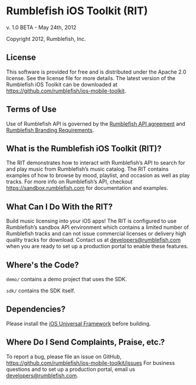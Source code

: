 # Rumblefish iOS Toolkit (RIT)

v. 1.0 BETA - May 24th, 2012

Copyright 2012, Rumblefish, Inc.

## License

This software is provided for free and is distributed under the Apache 2.0 license. See the license file for more details. The latest version of the Rumblefish iOS Toolkit can be downloaded at https://github.com/rumblefish/ios-mobile-toolkit.

## Terms of Use

Use of Rumblefish API is governed by the [Rumblefish API agreement](https://sandbox.rumblefish.com/agreement) and [Rumblefish Branding Requirements](https://sandbox.rumblefish.com/branding).

## What is the Rumblefish iOS Toolkit (RIT)?

The RIT demonstrates how to interact with Rumblefish’s API to search for and play music from Rumblefish’s music catalog. The RIT contains examples of how to browse by mood, playlist, and occasion as well as play tracks. For more info on Rumblefish’s API, checkout https://sandbox.rumblefish.com for documentation and examples.

## What Can I Do With the RIT?

Build music licensing into your iOS apps! The RIT is configured to use Rumblefish’s sandbox API environment which contains a limited number of Rumblefish tracks and can not issue commercial licenses or delivery high quality tracks for download. Contact us at developers@rumblefish.com when you are ready to set up a production portal to enable these features.

## Where's the Code?

`demo/` contains a demo project that uses the SDK.

`sdk/` contains the SDK itself.

## Dependencies?

Please install the [iOS Universal Framework](https://github.com/kstenerud/iOS-Universal-Framework.git) before building.

## Where Do I Send Complaints, Praise, etc.?

To report a bug, please file an issue on GitHub, https://github.com/rumblefish/ios-mobile-toolkit/issues
For business questions and to set up a production portal, email us developers@rumblefish.com.


